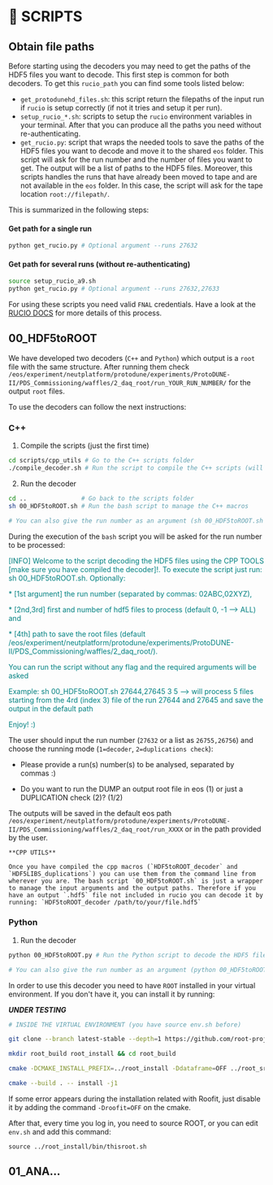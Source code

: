 # 🤖 **SCRIPTS** 

<!-- Missing to add expected outputs -->

## Obtain file paths

Before starting using the decoders you may need to get the paths of the HDF5 files you want to decode. This first step is common for both decoders. To get this `rucio_path` you can find some tools listed below:
* `get_protodunehd_files.sh`: this script return the filepaths of the input run if `rucio` is setup correctly (if not it tries and setup it per run).
* `setup_rucio_*.sh`: scripts to setup the `rucio` environment variables in your terminal. After that you can produce all the paths you need without re-authenticating.
* `get_rucio.py`: script that wraps the needed tools to save the paths of the HDF5 files you want to decode and move it to the shared `eos` folder. This script will ask for the run number and the number of files you want to get. The output will be a list of paths to the HDF5 files. Moreover, this scripts handles the runs that have already been moved to tape and are not available in the `eos` folder. In this case, the script will ask for the tape location `root://filepath/`.

This is summarized in the following steps:

#### Get path for a single run
```bash
python get_rucio.py # Optional argument --runs 27632
```

#### Get path for several runs (without re-authenticating)
```bash
source setup_rucio_a9.sh
python get_rucio.py # Optional argument --runs 27632,27633
```

For using these scripts you need valid `FNAL` credentials. Have a look at the [RUCIO DOCS](https://github.com/DUNE/data-mgmt-ops/wiki/Using-Rucio-to-find-Protodune-files-at-CERN/) for more details of this process.

## 00_HDF5toROOT

We have developed two decoders (`C++` and `Python`) which output is a `root` file with the same structure. After running them check `/eos/experiment/neutplatform/protodune/experiments/ProtoDUNE-II/PDS_Commissioning/waffles/2_daq_root/run_YOUR_RUN_NUMBER/` for the output `root` files.

To use the decoders can follow the next instructions:

### **C++**

1. Compile the scripts (just the first time)

```bash
cd scripts/cpp_utils # Go to the C++ scripts folder
./compile_decoder.sh # Run the script to compile the C++ scripts (will clone the HDF5 library and compile it together with the decoder)
```

2. Run the decoder

```bash
cd ..               # Go back to the scripts folder
sh 00_HDF5toROOT.sh # Run the bash script to manage the C++ macros

# You can also give the run number as an argument (sh 00_HDF5toROOT.sh 27632)
```

During the execution of the `bash` script you will be asked for the run number to be processed:

<p style="color: teal;">[INFO] Welcome to the script decoding the HDF5 files using the CPP TOOLS [make sure you have compiled the decoder]!. To execute the script just run: sh 00_HDF5toROOT.sh. Optionally: </p>
<p style="color: teal;">* [1st argument] the run number (separated by commas: 02ABC,02XYZ), </p>
<p style="color: teal;">* [2nd,3rd] first and number of hdf5 files to process (default 0, -1 --> ALL) and </p>
<p style="color: teal;">* [4th] path to save the root files (default /eos/experiment/neutplatform/protodune/experiments/ProtoDUNE-II/PDS_Commissioning/waffles/2_daq_root/). </p>
<p style="color: teal;">You can run the script without any flag and the required arguments will be asked </p>
<p style="color: teal;">Example: sh 00_HDF5toROOT.sh 27644,27645 3 5 --> will process 5 files starting from the 4rd (index 3) file of the run 27644 and 27645 and save the output in the default path </p>
<p style="color: teal;">Enjoy! :)</p>

The user should input the run number (`27632` or a list as `26755,26756`) and choose the running mode (`1=decoder`, `2=duplications check`):

* <p>Please provide a run(s) number(s) to be analysed, separated by commas :)</p> 

* <p>Do you want to run the DUMP an output root file in eos (1) or just a DUPLICATION check (2)? (1/2)</p>

The outputs will be saved in the default eos path `/eos/experiment/neutplatform/protodune/experiments/ProtoDUNE-II/PDS_Commissioning/waffles/2_daq_root/run_XXXX` or in the path provided by the user.

```{tip} 
**CPP UTILS**

Once you have compiled the cpp macros (`HDF5toROOT_decoder` and `HDF5LIBS_duplications`) you can use them from the command line from wherever you are. The bash script `00_HDF5toROOT.sh` is just a wrapper to manage the input arguments and the output paths. Therefore if you have an output `.hdf5` file not included in rucio you can decode it by running: `HDF5toROOT_decoder /path/to/your/file.hdf5`

```


### **Python**

1. Run the decoder

```bash
python 00_HDF5toROOT.py # Run the Python script to decode the HDF5 files

# You can also give the run number as an argument (python 00_HDF5toROOT.py --runs 27632)
```

In order to use this decoder you need to have `ROOT` installed in your virtual environment. If you don't have it, you can install it by running:

**_UNDER TESTING_**

```bash
# INSIDE THE VIRTUAL ENVIRONMENT (you have source env.sh before)

git clone --branch latest-stable --depth=1 https://github.com/root-project/root.git root_src

mkdir root_build root_install && cd root_build

cmake -DCMAKE_INSTALL_PREFIX=../root_install -Ddataframe=OFF ../root_src

cmake --build . -- install -j1
```

If some error appears during the installation related with Roofit, just disable it by adding the command ``-Droofit=OFF`` on the cmake.

After that, every time you log in, you need to source ROOT, or you can edit ``env.sh`` and add this command:

``source ../root_install/bin/thisroot.sh``


## 01_ANA...
